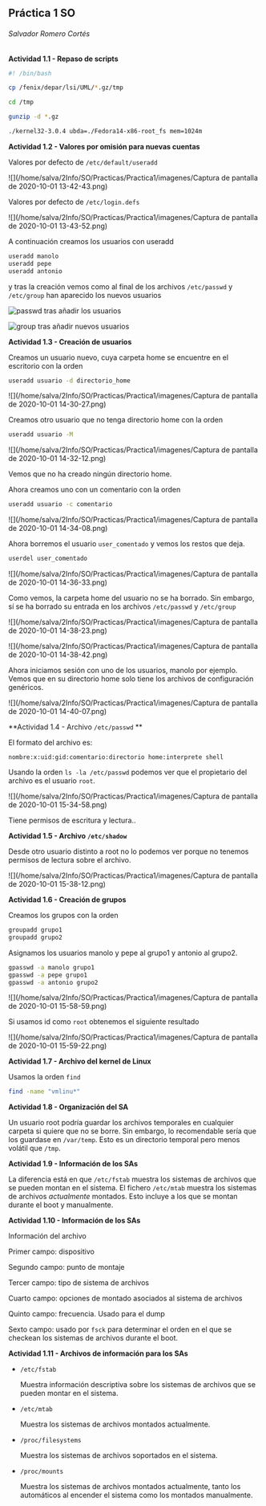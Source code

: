 ## Práctica 1 SO 

###### Salvador Romero Cortés

**Actividad 1.1 -  Repaso de scripts**

```bash
#! /bin/bash

cp /fenix/depar/lsi/UML/*.gz/tmp		

cd /tmp					

gunzip -d *.gz

./kernel32-3.0.4 ubda=./Fedora14-x86-root_fs mem=1024m

```



**Actividad 1.2 - Valores por omisión para nuevas cuentas**

Valores por defecto de `/etc/default/useradd`

![](/home/salva/2Info/SO/Practicas/Practica1/imagenes/Captura de pantalla de 2020-10-01 13-42-43.png)

Valores por defecto de `/etc/login.defs`

![](/home/salva/2Info/SO/Practicas/Practica1/imagenes/Captura de pantalla de 2020-10-01 13-43-52.png)



A continuación creamos los usuarios con useradd

```bash
useradd manolo
useradd pepe
useradd antonio
```

y tras la creación vemos como al final de los archivos `/etc/passwd` y `/etc/group` han aparecido los nuevos usuarios

![passwd tras añadir los usuarios](/home/salva/2Info/SO/Practicas/Practica1/imagenes/passwd_post.png)

![group tras añadir nuevos usuarios](/home/salva/2Info/SO/Practicas/Practica1/imagenes/group_post.png)

**Actividad 1.3 - Creación de usuarios**

Creamos un usuario nuevo, cuya carpeta home se encuentre en el escritorio con la orden

```bash
useradd usuario -d directorio_home
```

![](/home/salva/2Info/SO/Practicas/Practica1/imagenes/Captura de pantalla de 2020-10-01 14-30-27.png)

Creamos otro usuario que no tenga directorio home con la orden

```bash
useradd usuario -M 
```

![](/home/salva/2Info/SO/Practicas/Practica1/imagenes/Captura de pantalla de 2020-10-01 14-32-12.png)

Vemos que no ha creado ningún directorio home.

Ahora creamos uno con un comentario con la orden

```bash
useradd usuario -c comentario
```

![](/home/salva/2Info/SO/Practicas/Practica1/imagenes/Captura de pantalla de 2020-10-01 14-34-08.png)



Ahora borremos el usuario `user_comentado` y vemos los restos que deja.

```bash
userdel user_comentado
```

![](/home/salva/2Info/SO/Practicas/Practica1/imagenes/Captura de pantalla de 2020-10-01 14-36-33.png)

Como vemos, la carpeta home del usuario no se ha borrado. Sin embargo, sí se ha borrado su entrada en los archivos `/etc/passwd` y `/etc/group`

![](/home/salva/2Info/SO/Practicas/Practica1/imagenes/Captura de pantalla de 2020-10-01 14-38-23.png)

![](/home/salva/2Info/SO/Practicas/Practica1/imagenes/Captura de pantalla de 2020-10-01 14-38-42.png)



Ahora iniciamos sesión con uno de los usuarios, manolo por ejemplo. Vemos que en su directorio home solo tiene los archivos de configuración genéricos.

![](/home/salva/2Info/SO/Practicas/Practica1/imagenes/Captura de pantalla de 2020-10-01 14-40-07.png)



**Actividad 1.4 - Archivo `/etc/passwd` **

El formato del archivo es:

`nombre:x:uid:gid:comentario:directorio home:interprete shell`

Usando la orden `ls -la /etc/passwd` podemos ver que el propietario del archivo es el usuario `root`.

![](/home/salva/2Info/SO/Practicas/Practica1/imagenes/Captura de pantalla de 2020-10-01 15-34-58.png)

Tiene permisos de escritura y lectura..



**Actividad 1.5 - Archivo `/etc/shadow`**

Desde otro usuario distinto a root no lo podemos ver porque no tenemos permisos de lectura sobre el archivo.

![](/home/salva/2Info/SO/Practicas/Practica1/imagenes/Captura de pantalla de 2020-10-01 15-38-12.png)



**Actividad 1.6 - Creación de grupos**

Creamos los grupos con la orden

```bash
groupadd grupo1
groupadd grupo2
```

Asignamos los usuarios manolo y pepe al grupo1 y antonio al grupo2.

``` bash
gpasswd -a manolo grupo1
gpasswd -a pepe grupo1
gpasswd -a antonio grupo2
```

![](/home/salva/2Info/SO/Practicas/Practica1/imagenes/Captura de pantalla de 2020-10-01 15-58-59.png)

Si usamos id como `root` obtenemos el siguiente resultado

![](/home/salva/2Info/SO/Practicas/Practica1/imagenes/Captura de pantalla de 2020-10-01 15-59-22.png)



**Actividad 1.7 - Archivo del kernel de Linux**

Usamos la orden `find`

```bash
find -name "vmlinu*"
```



**Actividad 1.8 -  Organización del SA**

Un usuario root podría guardar los archivos temporales en cualquier carpeta si quiere que no se borre. Sin embargo, lo recomendable sería que los guardase en `/var/temp`. Esto es un directorio temporal pero menos volátil que `/tmp`.

**Actividad 1.9 - Información de los SAs**

La diferencia está en que `/etc/fstab` muestra los sistemas de archivos que se pueden montan en el sistema. El fichero `/etc/mtab` muestra los sistemas de archivos *actualmente* montados. Esto incluye a los que se montan durante el boot y manualmente.

**Actividad 1.10 - Información de los SAs**

Información del archivo

Primer campo: dispositivo

Segundo campo: punto de montaje

Tercer campo: tipo de sistema de archivos

Cuarto campo: opciones de montado asociados al sistema de archivos

Quinto campo: frecuencia. Usado para el dump

Sexto campo: usado por `fsck` para determinar el orden en el que se checkean los sistemas de archivos durante el boot.

**Actividad 1.11 - Archivos de información para los SAs**

* `/etc/fstab`

  Muestra información descriptiva sobre los sistemas de archivos que se pueden montar en el sistema.

* `/etc/mtab`

  Muestra los sistemas de archivos montados actualmente.

* `/proc/filesystems`

  Muestra los sistemas de archivos soportados en el sistema.

* `/proc/mounts`

  Muestra los sistemas de archivos montados actualmente, tanto los automáticos al encender el sistema como los montados manualmente.

